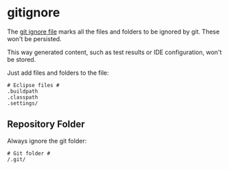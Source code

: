 # gitignore

The [git ignore file](https://git-scm.com/docs/gitignore) marks all the files and folders to be ignored by git. These won't be persisted.

This way generated content, such as test results or IDE configuration, won't be stored.

Just add files and folders to the file:

```text
# Eclipse files #
.buildpath
.classpath
.settings/
```

## Repository Folder

Always ignore the git folder:

```text
# Git folder #
/.git/
```

